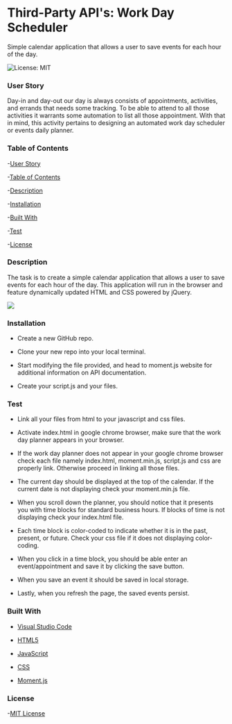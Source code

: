 # Third-Party API's: Work Day Scheduler

Simple calendar application that allows a user to save events for each hour of the day.

![License: MIT](https://img.shields.io/badge/License-MIT-yellow.svg)

### User Story

Day-in and day-out our day is always consists of appointments, activities, and errands that needs some tracking. To be able to attend to all those activities it warrants some automation to list all those appointment. With that in mind, this activity pertains to designing an automated work day scheduler or events daily planner.

### Table of Contents

-[User Story](https://github.com/gilorcilla/work-day-scheduler#user-story)

-[Table of Contents](https://github.com/gilorcilla/work-day-scheduler#table-of-contents)

-[Description](https://github.com/gilorcilla/work-day-scheduler#description)

-[Installation](https://github.com/gilorcilla/work-day-scheduler#installation)

-[Built With](https://github.com/gilorcilla/work-day-scheduler#built-with)

-[Test](https://github.com/gilorcilla/work-day-scheduler#test)

-[License](https://github.com/gilorcilla/work-day-scheduler#license)

### Description

The task is to create a simple calendar application that allows a user to save events for each hour of the day. This application will run in the browser and feature dynamically updated HTML and CSS powered by jQuery.

![](/Users/gilbertorcilla_founder/Desktop/Homework5/work-day-scheduler/Example/starter-files/05-third-party-apis-homework-demo.gif)

### Installation

- Create a new GitHub repo.

- Clone your new repo into your local terminal.

- Start modifying the file provided, and head to moment.js website for additional information on API documentation.

- Create your script.js and your files.

### Test

- Link all your files from html to your javascript and css files.

- Activate index.html in google chrome browser, make sure that the work day planner appears in your browser.

- If the work day planner does not appear in your google chrome browser check each file namely index.html, moment.min.js, script.js and css are properly link. Otherwise proceed in linking all those files.

- The current day should be displayed at the top of the calendar. If the current date is not displaying check your moment.min.js file.

- When you scroll down the planner, you should notice that it presents you with time blocks for standard business hours. If blocks of time is not displaying check your index.html file.

- Each time block is color-coded to indicate whether it is in the past, present, or future. Check your css file if it does not displaying color-coding.

- When you click in a time block, you should be able enter an event/appointment and save it by clicking the save button.

- When you save an event it should be saved in local storage.

- Lastly, when you refresh the page, the saved events persist.

### Built With

- [Visual Studio Code](https://code.visualstudio.com/)

- [HTML5](https://developer.mozilla.org/en-US/docs/Web/Guide/HTML/HTML5)

- [JavaScript](https://developer.mozilla.org/en-US/docs/Web/JavaScript)

- [CSS](https://developer.mozilla.org/en-US/docs/Web/CSS)

- [Moment.js](https://momentjs.com/)

### License

-[MIT License](https://github.com/gilorcilla/work-day-scheduler/blob/main/LICENSE)
